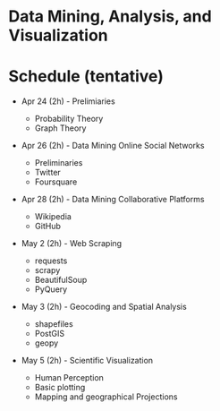 # Data Mining, Analysis, and Visualization

# Schedule (tentative)

- Apr 24 (2h) - Prelimiaries
  * Probability Theory
  * Graph Theory

- Apr 26 (2h) - Data Mining Online Social Networks
  * Preliminaries
  * Twitter
  * Foursquare

- Apr 28 (2h) -  Data Mining Collaborative Platforms
  * Wikipedia
  * GitHub

- May 2 (2h) - Web Scraping
  * requests
  * scrapy
  * BeautifulSoup
  * PyQuery

- May 3 (2h) - Geocoding and Spatial Analysis
  * shapefiles
  * PostGIS
  * geopy

- May 5 (2h) - Scientific Visualization
  * Human Perception
  * Basic plotting
  * Mapping and geographical Projections
